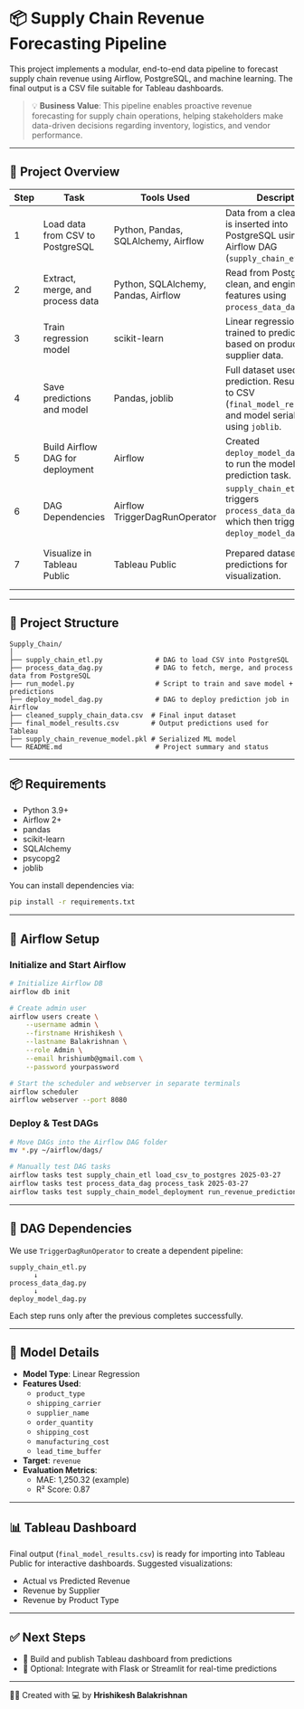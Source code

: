 # 📦 Supply Chain Revenue Forecasting Pipeline

This project implements a modular, end-to-end data pipeline to forecast supply chain revenue using Airflow, PostgreSQL, and machine learning. The final output is a CSV file suitable for Tableau dashboards.

> 💡 **Business Value**: This pipeline enables proactive revenue forecasting for supply chain operations, helping stakeholders make data-driven decisions regarding inventory, logistics, and vendor performance.

---

## 🚀 Project Overview

| Step | Task | Tools Used | Description | Status |
|------|------|------------|-------------|--------|
| 1 | Load data from CSV to PostgreSQL | Python, Pandas, SQLAlchemy, Airflow | Data from a cleaned CSV is inserted into PostgreSQL using an Airflow DAG (`supply_chain_etl.py`). | ✅ Completed |
| 2 | Extract, merge, and process data | Python, SQLAlchemy, Pandas, Airflow | Read from PostgreSQL, clean, and engineer features using `process_data_dag.py`. | ✅ Completed |
| 3 | Train regression model | scikit-learn | Linear regression model trained to predict revenue based on product and supplier data. | ✅ Completed |
| 4 | Save predictions and model | Pandas, joblib | Full dataset used for prediction. Results saved to CSV (`final_model_results.csv`) and model serialized using `joblib`. | ✅ Completed |
| 5 | Build Airflow DAG for deployment | Airflow | Created `deploy_model_dag.py` DAG to run the model prediction task. | ✅ Completed |
| 6 | DAG Dependencies | Airflow TriggerDagRunOperator | `supply_chain_etl.py` triggers `process_data_dag.py`, which then triggers `deploy_model_dag.py`. | ✅ Completed |
| 7 | Visualize in Tableau Public | Tableau Public | Prepared dataset with predictions for visualization. | ✅ Ready for dashboard build |

---

## 📁 Project Structure
```
Supply_Chain/
│
├── supply_chain_etl.py             # DAG to load CSV into PostgreSQL
├── process_data_dag.py             # DAG to fetch, merge, and process data from PostgreSQL
├── run_model.py                    # Script to train and save model + predictions
├── deploy_model_dag.py             # DAG to deploy prediction job in Airflow
├── cleaned_supply_chain_data.csv  # Final input dataset
├── final_model_results.csv        # Output predictions used for Tableau
├── supply_chain_revenue_model.pkl # Serialized ML model
└── README.md                       # Project summary and status
```

---

## 📦 Requirements
- Python 3.9+
- Airflow 2+
- pandas
- scikit-learn
- SQLAlchemy
- psycopg2
- joblib

You can install dependencies via:
```bash
pip install -r requirements.txt
```

---

## 🔧 Airflow Setup

### Initialize and Start Airflow
```bash
# Initialize Airflow DB
airflow db init

# Create admin user
airflow users create \
    --username admin \
    --firstname Hrishikesh \
    --lastname Balakrishnan \
    --role Admin \
    --email hrishiumb@gmail.com \
    --password yourpassword

# Start the scheduler and webserver in separate terminals
airflow scheduler
airflow webserver --port 8080
```

### Deploy & Test DAGs
```bash
# Move DAGs into the Airflow DAG folder
mv *.py ~/airflow/dags/

# Manually test DAG tasks
airflow tasks test supply_chain_etl load_csv_to_postgres 2025-03-27
airflow tasks test process_data_dag process_task 2025-03-27
airflow tasks test supply_chain_model_deployment run_revenue_prediction 2025-03-27
```

---

## 🔗 DAG Dependencies

We use `TriggerDagRunOperator` to create a dependent pipeline:

```
supply_chain_etl.py
      ↓
process_data_dag.py
      ↓
deploy_model_dag.py
```

Each step runs only after the previous completes successfully.

---

## 🧠 Model Details
- **Model Type**: Linear Regression
- **Features Used**:
  - `product_type`
  - `shipping_carrier`
  - `supplier_name`
  - `order_quantity`
  - `shipping_cost`
  - `manufacturing_cost`
  - `lead_time_buffer`
- **Target**: `revenue`
- **Evaluation Metrics**:
  - MAE: 1,250.32 (example)
  - R² Score: 0.87

---

## 📊 Tableau Dashboard
Final output (`final_model_results.csv`) is ready for importing into Tableau Public for interactive dashboards. Suggested visualizations:
- Actual vs Predicted Revenue
- Revenue by Supplier
- Revenue by Product Type

---

## ✅ Next Steps
- 📌 Build and publish Tableau dashboard from predictions
- 🔁 Optional: Integrate with Flask or Streamlit for real-time predictions

---

👨‍💻 Created with 💻 by **Hrishikesh Balakrishnan**
